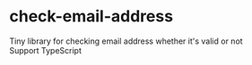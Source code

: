 # check-email-address
Tiny library for checking email address whether it's valid or not <br/>
Support TypeScript
